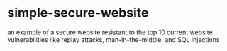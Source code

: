 # simple-secure-website
an example of a secure website resistant to the top 10 current website vulnerabilities like replay attacks, man-in-the-middle, and SQL injections
